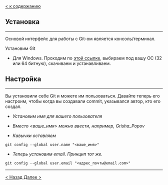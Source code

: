 [< к содержанию](./readme.md)

## Установка

---

Основой интерфейс для работы с Git-ом является консоль/терминал. 

Установим Git

  * Для Windows. Проходим по [этой ссылке](https://git-scm.com/download/win), выбираем под вашу ОС (32 или 64 битную), скачиваем и устанавливаем.

  ## Настройка

  ---

Вы установили себе Git и можете им пользоваться. Давайте теперь его настроим, чтобы когда вы создавали commit, указывался автор, кто его создал.

* *Установим имя для вашего пользователя*

* *Вместо <ваше_имя> можно ввести, например, Grisha_Popov*

* *Кавычки оставляем*

`git config --global user.name "<ваше_имя>"`

* *Теперь установим email. Принцип тот же.*

`git config --global user.email "<адрес_почты@email.com>"`

---

[< Назад](./work.md) [Далее >](./gitcommands.md)
